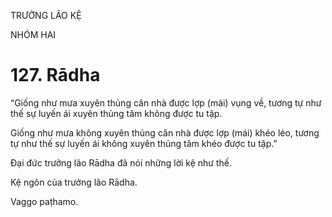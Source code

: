 TRƯỞNG LÃO KỆ

NHÓM HAI

# 127. Rādha

“Giống như mưa xuyên thủng căn nhà được lợp (mái) vụng về, tương tự như thế sự luyến ái xuyên thủng tâm không được tu tập.

Giống như mưa không xuyên thủng căn nhà được lợp (mái) khéo léo, tương tự như thế sự luyến ái không xuyên thủng tâm khéo được tu tập.”

Đại đức trưởng lão Rādha đã nói những lời kệ như thế.

Kệ ngôn của trưởng lão Rādha.

Vaggo paṭhamo.
